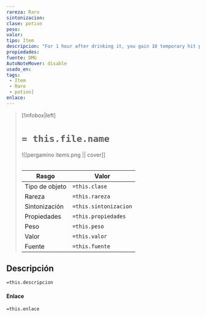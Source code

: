 ```yaml
---
rareza: Raro
sintonizacion: 
clase: potion
peso: 
valor: 
tipo: Item
descripcion: "For 1 hour after drinking it, you gain 10 temporary hit points that last for 1 hour. For the same duration, you are under the effect of the bless spell (no concentration required). This blue potion bubbles and steams as if boiling."
propiedades: 
fuente: DMG
AutoNoteMover: disable
usado_en:  
tags: 
 - Item
 - Raro
 - potion]
enlace: 
---
```


> [!infobox|left]
>  # `= this.file.name`
> ![[pergamino items.png || cover]]
> ######   
> |Rasgo | Valor |
> | --- | --- |
> | Tipo de objeto| `=this.clase`|
>  | Rareza| `=this.rareza`|
> | Sintonización | `=this.sintonizacion` |
> | Propiedades | `=this.propiedades` |
>  | Peso | `=this.peso` |
> | Valor | `=this.valor` |
> | Fuente | `=this.fuente` |


## Descripción
`=this.descripcion`

#### Enlace
`=this.enlace`